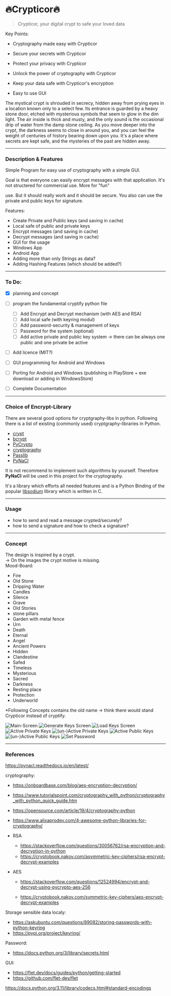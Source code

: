 # 🔥Crypticor🔥
> Crypticor, your digital crypt to safe your loved data



Key Points:

- Cryptography made easy with Crypticor

- Secure your secrets with Crypticor

- Protect your privacy with Crypticor

- Unlock the power of cryptography with Crypticor

- Keep your data safe with Crypticor's encryption

- Easy to use GUI

  

The mystical crypt is shrouded in secrecy, hidden away from prying eyes in a location known only to a select few. Its entrance is guarded by a heavy stone door, etched with mysterious symbols that seem to glow in the dim light. The air inside is thick and musty, and the only sound is the occasional drip of water from the damp stone ceiling. As you move deeper into the crypt, the darkness seems to close in around you, and you can feel the weight of centuries of history bearing down upon you. It's a place where secrets are kept safe, and the mysteries of the past are hidden away.



---
### Description & Features

Simple Program for easy use of cryptography with a simple GUI.

Goal is that everyone can easily encrypt messages with that application. It's not structered for commercial use. More for "fun"

 use. But it should really work and it should be secure. You also can use the private and public keys for signature.



Features: 
- Create Private and Public keys (and saving in cache)
- Local safe of public and private keys
- Encrypt messages (and saving in cache)
- Decrypt messages (and saving in cache)
- GUI for the usage
- Windows App
- Android App
- Adding more than only Strings as data? 
- Adding Hashing Features (which should be added?)



---

### To Do:

- [x] planning and concept
- [ ] program the fundamental cryptify python file
  - [ ] Add Encrypt and Decrypt mechanism (with AES and RSA)
  - [ ] Add local safe (with keyring modul)
  - [ ] Add password-security & management of keys 
  - [ ] Password for the system (optional)
  - [ ] Add active private and public key system -> there can be always one public and one private be active
- [ ] Add licence (MIT?)
- [ ] GUI programming for Android and Windows
- [ ] Porting for Android and Windows (publishing in PlayStore + exe download or adding in WindowsStore)
- [ ] Complete Documentation



---

### Choice of Encrypt-Library

There are several good options for cryptgraphy-libs in python. Following there is a list of existing (commonly used) cryptgraphy-libraries in Python. 

- [crypt](https://docs.python.org/3/library/crypt.html)
- [bcrypt](https://pypi.org/project/bcrypt/)
- [PyCrypto](https://pypi.org/project/pycrypto/)
- [cryptography](https://pypi.org/project/cryptography/)
- [Passlib](https://pypi.org/project/passlib/)
- [PyNaCl](https://pypi.org/project/PyNaCl/)



It is not recommend to implement such algorithms by yourself. Therefore **PyNaCl** will be used in this project for the cryptography.

It's a library which efforts all needed features and is a Python Binding of the popular [libsodium](https://github.com/jedisct1/libsodium) library which is written in C. 



---

### Usage

- how to send and read a message crypted/securely?
- how to send a signature and how to check a signature?


---
### Concept

The design is inspired by a crypt. <br>
-> On the images the crypt motive is missing.<br>
Mood-Board:
- Fire
- Old Stone
- Dripping Water
- Candles
- Silence
- Grave
- Old Stories
- stone pillars
- Garden with metal fence
- Urn
- Death
- Eternal
- Angel
- Ancient Powers
- Hidden
- Clandestine
- Safed
- Timeless
- Mysterious
- Sacred
- Darkness
- Resting place
- Protection
- Underworld

*Following Concepts contains the old name -> think there would stand Crypticor instead of cryptify.

<div style="align:center;">
<img src="./concept/GUI-Concept-01-Start.png" alt="Main-Screen"></img>
<img src="./concept/GUI-Concept-02-Generate Keys.png" alt="Generate Keys Screen"></img>
<img src="./concept/GUI-Concept-03-Load Keys.png" alt="Load Keys Screen"></img>
<img src="./concept/GUI-Concept-04-Activation-pop-Up.png" alt="Active Private Keys"></img>
<img src="./concept/GUI-Concept-04-Activation-pop-Up - Unactive.png" alt="(un-)Active Private Keys"></img>
<img src="./concept/GUI-Concept-05-Activation-pop-Up-Public.png" alt="Active Public Keys"></img>
<img src="./concept/GUI-Concept-05-Activation-pop-Up-Public-Unactive.png" alt="(un-)Active Public Keys"></img>
<img src="./concept/GUI-Concept-06-set-password.png" alt="Set Password"></img>
</div>

---

### References



https://pynacl.readthedocs.io/en/latest/



cryptography:

- https://onboardbase.com/blog/aes-encryption-decryption/

- https://www.tutorialspoint.com/cryptography_with_python/cryptography_with_python_quick_guide.htm

- https://opensource.com/article/19/4/cryptography-python 

- https://www.alixaprodev.com/4-awesome-python-libraries-for-cryptography/

- RSA

  - https://stackoverflow.com/questions/30056762/rsa-encryption-and-decryption-in-python
  - https://cryptobook.nakov.com/asymmetric-key-ciphers/rsa-encrypt-decrypt-examples

- AES

  - https://stackoverflow.com/questions/12524994/encrypt-and-decrypt-using-pycrypto-aes-256

  - https://cryptobook.nakov.com/symmetric-key-ciphers/aes-encrypt-decrypt-examples

    

Storage sensible data localy:

- https://askubuntu.com/questions/89082/storing-passwords-with-python-keyring
- https://pypi.org/project/keyring/



Password:

- https://docs.python.org/3/library/secrets.html



GUI:

- https://flet.dev/docs/guides/python/getting-started
- https://github.com/flet-dev/flet



https://docs.python.org/3.11/library/codecs.html#standard-encodings
